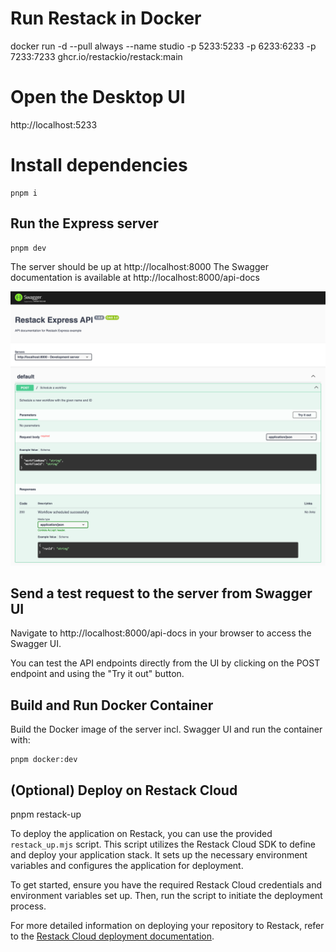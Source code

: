 # Run Restack in Docker

docker run -d --pull always --name studio -p 5233:5233 -p 6233:6233 -p 7233:7233 ghcr.io/restackio/restack:main

# Open the Desktop UI

http://localhost:5233

# Install dependencies

```
pnpm i
```

## Run the Express server

```
pnpm dev
```

The server should be up at http://localhost:8000
The Swagger documentation is available at http://localhost:8000/api-docs

![Swagger UI Example](swagger-ui-example.png)


## Send a test request to the server from Swagger UI

Navigate to http://localhost:8000/api-docs in your browser to access the Swagger UI.

You can test the API endpoints directly from the UI by clicking on the POST endpoint and using the "Try it out" button.

## Build and Run Docker Container

Build the Docker image of the server incl. Swagger UI and run the container with:

```
pnpm docker:dev
```

## (Optional) Deploy on Restack Cloud

pnpm restack-up

To deploy the application on Restack, you can use the provided `restack_up.mjs` script. This script utilizes the Restack Cloud SDK to define and deploy your application stack. It sets up the necessary environment variables and configures the application for deployment.

To get started, ensure you have the required Restack Cloud credentials and environment variables set up. Then, run the script to initiate the deployment process.

For more detailed information on deploying your repository to Restack, refer to the [Restack Cloud deployment documentation](https://docs.restack.io/restack-cloud/deployrepo).

